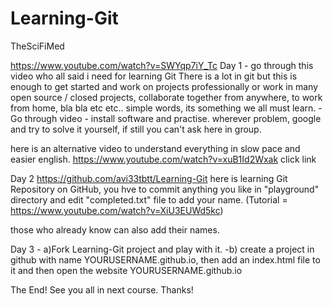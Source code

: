 # Learning-Git
TheSciFiMed 

https://www.youtube.com/watch?v=SWYqp7iY_Tc  Day 1 - go through this video who all said i need for learning Git   There is a lot in git but this is enough to get started and work on projects professionally or work in many open source / closed projects, collaborate together from anywhere, to work from home, bla bla etc etc.. simple words, its something we all must learn. - Go through video - install software and practise. wherever problem, google and try to solve it yourself, if still you can't ask here in group.

here is an alternative video to understand everything in slow pace and easier english. https://www.youtube.com/watch?v=xuB1Id2Wxak   click link


Day 2 https://github.com/avi33tbtt/Learning-Git here is learning Git Repository on GitHub, you hve to commit anything you like in "playground" directory and edit "completed.txt" file to add your name. (Tutorial = https://www.youtube.com/watch?v=XiU3EUWd5kc) 

those who already know can also add their names.


Day 3  - a)Fork Learning-Git project and play with it.  -b) create a project in github with name YOURUSERNAME.github.io, then add an index.html file to it and then open the website YOURUSERNAME.github.io

The End!
See you all in next course. 
Thanks!
